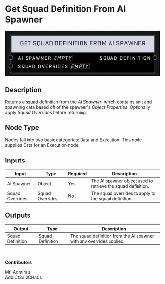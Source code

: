 # Get Squad Definition From AI Spawner
![alt text](../../../.gitbook/assets/get-squad-definition-from-ai-spawner.png)
## Description

Returns a squad definition from the *AI Spawner*, which contains unit and spawning data based off of the spawner's 
*Object Properties*. Optionally apply *Squad Overrides* before returning.

## Node Type
Nodes fall into two basic categories: Data and Execution. This node supplies Data for an Execution node.

## Inputs
| Input            | Type             | Required | Description												    |
|------------------|------------------|----------|--------------------------------------------------------------|
| AI Spawner       | Object           | Yes      | The AI spawner object used to retrieve the squad definition. |
| Squad Overrides  | Squad Overrides  | No       | The squad overrides to apply to the squad definition.        |

## Outputs
| Output           | Type             | Description												            |
|------------------|------------------|-----------------------------------------------------------------------|
| Squad Definition | Squad Definition | The squad definition from the AI spawner with any overrides applied. |

\
\
**Contributors**

Mr. Admirals\
AddiCt3d 2CHa0s